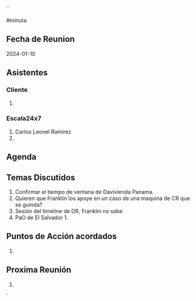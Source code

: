 ``

#minuta
## Fecha de Reunion
2024-01-10

## Asistentes

### Cliente
1. 
### Escala24x7
1. Carlos Leonel Ramírez
2. 

## Agenda

## Temas Discutidos
1. Confirmar el tiempo de ventana de Davivienda Panama.
2. Quieren que Franklin los apoye en un caso de una maquina de CR que se guinda?
3. Sesión del timeline de DR, Franklin no sabe
4. PaO de El Salvador
	1. 
## Puntos de Acción acordados
1. 

## Proxima Reunión
1.  

`